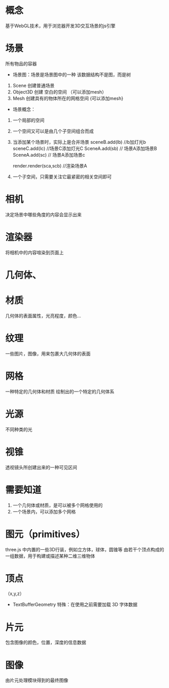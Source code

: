 # 概念
基于WebGL技术，用于浏览器开发3D交互场景的js引擎

# 场景
所有物品的容器
 - 场景图：场景是场景图中的一种 该数据结构不是图，而是树
 1. Scene 创建普通场景
 2. Object3D 创建 空白的空间 （可以添加mesh）
 3. Mesh 创建具有的物体所在的网格空间 {可以添加mesh}

 - 场景概念：
 1. 一个局部的空间
 2. 一个空间又可以是由几个子空间组合而成
 3. 当添加某个场景时，实际上是合并场景
  sceneB.add(lb) //b加灯光b
   sceneC.add(lc) //场景C添加灯光C
    SceneA.add(sb) // 场景A添加场景B
     SceneA.add(sc) // 场景A添加场景c

     render.render(sca,scb) //渲染场景A
 4. 一个子空间，只需要关注它最紧密的相关空间即可

# 相机
决定场景中哪些角度的内容会显示出来

# 渲染器
将相机中的内容喧染到页面上

# 几何体、
# 材质
几何体的表面属性，光亮程度，颜色...

# 纹理
一些图片，图像，用来包裹大几何体的表面

# 网格
  一种特定的几何体和材质 绘制出的一个特定的几何体系
# 光源
不同种类的光

# 视锥
透视镜头所创建出来的一种可见区间

# 需要知道
1. 一个几何体或材质，是可以被多个网格使用的
2. 一个场景内，可以添加多个网格

# 图元（primitives）
three.js 中内置的一些3D行装，例如立方体，球体，圆锥等
由若干个顶点构成的一组数据，用于构建或描述某种二维三维物体

# 顶点
（x,y,z）
- TextBufferGeometry 特殊：在使用之前需要加载 3D 字体数据
# 片元
<!-- 未加工完成的图像数据 -->
包含图像的颜色，位置，深度的信息数据

# 图像
由片元处理模块得到的最终图像

